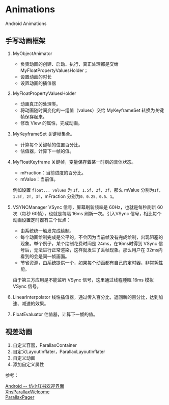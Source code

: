 # Animations
Android Animations

## 手写动画框架

1. MyObjectAnimator
    * 负责动画的创建、启动、执行，真正处理都是交给MyFloatPropertyValuesHolder；
    * 设置动画的时长
    * 设置动画的插值器

2. MyFloatPropertyValuesHolder
    * 动画真正的处理类。
    * 将动画随时间变化的一组值（values）交给 MyKeyframeSet 转换为关键帧保存起来。
    * 修改 View 的属性，完成动画。

3. MyKeyframeSet
    关键帧集合。
    * 计算每个关键帧的位置百分比。
    * 估值器，计算下一帧的值。

4. MyFloatKeyframe
    关键帧，变量保存着某一时刻的具体状态。
    * mFraction：当前进度的百分比。
    * mValue：当前值。

    例如设置 `float... values` 为 `1f, 1.5f, 2f, 3f`，那么 mValue 分别为`1f, 1.5f, 2f, 3f`，mFraction 分别为`0、0.25、0.5、1`。

    
5. VSYNCManager
    VSync 信号，屏幕刷新频率是 60Hz，也就是每秒刷新 60次（每秒 60帧），也就是每隔 16ms 刷新一次。引入VSync 信号，相比每个动画设置定时器有三个优点：
    * 由系统统一触发完成绘制。
    * 每个动画绘制完成是公平的，不会因为当前帧没有完成绘制，出现阻塞的现象。举个例子，某个绘制花费时间是 24ms，在16ms时得到 VSync 信号后，无法进行正常渲染，这样就发生了丢帧现象。那么用户在 32ms内看到的会是同一帧画面。
    * 节省资源，由系统提供一个，如果每个动画都有自己的定时器，非常耗性能。

    由于第三方应用是不能监听 VSync 信号，这里通过线程睡眠 16ms 模拟 VSync 信号。

6. LinearInterpolator
    线性插值器，通过传入百分比，返回新的百分比，达到加速、减速的效果。

7. FloatEvaluator
    估值器，计算下一帧的值。

## 视差动画

1. 自定义容器，ParallaxContainer
2. 自定义LayoutInflater，ParallaxLayoutInflater
3. 自定义动画
4. 添加自定义属性

参考：

[Android -- 仿小红书欢迎界面](https://blog.csdn.net/weixin_34381687/article/details/85865968)  
[XhsParallaxWelcome](https://github.com/w446108264/XhsParallaxWelcome)  
[ParallaxPager](https://github.com/prolificinteractive/ParallaxPager)